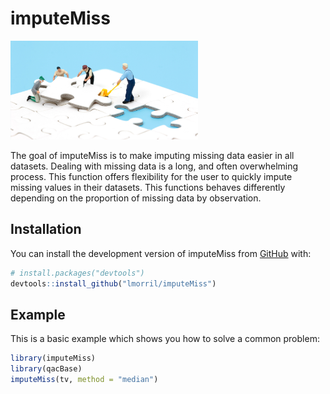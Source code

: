 
# imputeMiss

<!-- badges: start -->
<!-- badges: end -->

<img src="pic.jpeg" width="300"/>

The goal of imputeMiss is to make imputing missing data easier in all datasets. Dealing with missing data is a long, and often overwhelming process. This function offers flexibility for the user to quickly impute missing values in their datasets. This functions behaves differently depending on the proportion of missing data by observation.

## Installation

You can install the development version of imputeMiss from [GitHub](https://github.com/) with:

``` r
# install.packages("devtools")
devtools::install_github("lmorril/imputeMiss")
```

## Example

This is a basic example which shows you how to solve a common problem:

``` r
library(imputeMiss)
library(qacBase)
imputeMiss(tv, method = "median")
```

